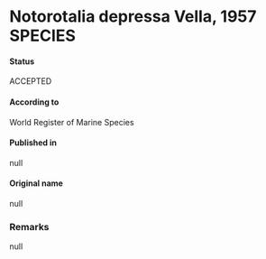 Notorotalia depressa Vella, 1957 SPECIES
=======

#### Status
ACCEPTED

#### According to
World Register of Marine Species

#### Published in
null

#### Original name
null

### Remarks
null